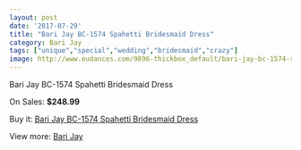 ```yaml
---
layout: post
date: '2017-07-29'
title: "Bari Jay BC-1574 Spahetti Bridesmaid Dress"
category: Bari Jay
tags: ["unique","special","wedding","bridesmaid","crazy"]
image: http://www.eudances.com/9896-thickbox_default/bari-jay-bc-1574-spahetti-bridesmaid-dress.jpg
---
```

Bari Jay BC-1574 Spahetti Bridesmaid Dress

On Sales: **$248.99**
<a href="https://www.eudances.com/en/bari-jay/3253-bari-jay-bc-1574-spahetti-bridesmaid-dress.html"><amp-img layout="responsive" width="600" height="600" src="//www.eudances.com/9896-thickbox_default/bari-jay-bc-1574-spahetti-bridesmaid-dress.jpg" alt="Bari Jay BC-1574 Spahetti Bridesmaid Dress 0" /></a>

Buy it: [Bari Jay BC-1574 Spahetti Bridesmaid Dress](https://www.eudances.com/en/bari-jay/3253-bari-jay-bc-1574-spahetti-bridesmaid-dress.html "Bari Jay BC-1574 Spahetti Bridesmaid Dress")

View more: [Bari Jay](https://www.eudances.com/en/56-bari-jay "Bari Jay")